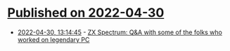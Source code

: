 # [Published on 2022-04-30](index.md)

* [2022-04-30, 13:14:45](https://news.ycombinator.com/item?id=31215843) - [ZX Spectrum: Q&A with some of the folks who worked on legendary PC](https://www.theregister.com/2022/04/30/zx_at_40/)

